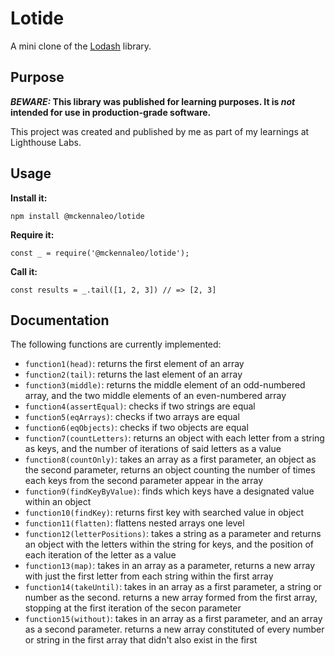 # Lotide

A mini clone of the [Lodash](https://lodash.com) library.

## Purpose

**_BEWARE:_ This library was published for learning purposes. It is _not_ intended for use in production-grade software.**

This project was created and published by me as part of my learnings at Lighthouse Labs. 

## Usage

**Install it:**

`npm install @mckennaleo/lotide`

**Require it:**

`const _ = require('@mckennaleo/lotide');`

**Call it:**

`const results = _.tail([1, 2, 3]) // => [2, 3]`

## Documentation

The following functions are currently implemented:

* `function1(head)`: returns the first element of an array
* `function2(tail)`: returns the last element of an array
* `function3(middle)`: returns the middle element of an odd-numbered      array, and the two middle elements of an even-numbered array
* `function4(assertEqual)`: checks if two strings are equal
* `function5(eqArrays)`:  checks if two arrays are equal
* `function6(eqObjects)`: checks if two objects are equal
* `function7(countLetters)`:  returns an object with each letter from a string as keys, and the number of iterations of said letters as a value
* `function8(countOnly)`: takes an array as a first parameter, an object as the second parameter, returns an object counting the number of times each keys from the second parameter appear in the array
* `function9(findKeyByValue)`: finds which keys have a designated value within an object
* `function10(findKey)`: returns first key with searched value in object
* `function11(flatten)`: flattens nested arrays one level
* `function12(letterPositions)`: takes a string as a parameter and returns an object with the letters within the string for keys, and the position of each iteration of the letter as a value
* `function13(map)`: takes in an array as a parameter, returns a new array with just the first letter from each string within the first array
* `function14(takeUntil)`: takes in an array as a first parameter, a string or number as the second. returns a new array formed from the first array, stopping at the first iteration of the secon parameter 
* `function15(without)`: takes in an array as a first parameter, and an array as a second parameter. returns a new array constituted of every number or string in the first array that didn't also exist in the first
